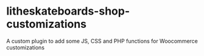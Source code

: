 # litheskateboards-shop-customizations
A custom plugin to add some JS, CSS and PHP functions for Woocommerce customizations
